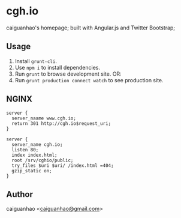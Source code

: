 cgh.io
======

caiguanhao's homepage; built with Angular.js and Twitter Bootstrap;

Usage
-----

1. Install ``grunt-cli``.
2. Use ``npm i`` to install dependencies.
3. Run ``grunt`` to browse development site. OR:
4. Run ``grunt production connect watch`` to see production site.

NGINX
-----

    server {
      server_naame www.cgh.io;
      return 301 http://cgh.io$request_uri;
    }

    server {
      server_name cgh.io;
      listen 80;
      index index.html;
      root /srv/cghio/public;
      try_files $uri $uri/ /index.html =404;
      gzip_static on;
    }

Author
------

caiguanhao &lt;caiguanhao@gmail.com&gt;
